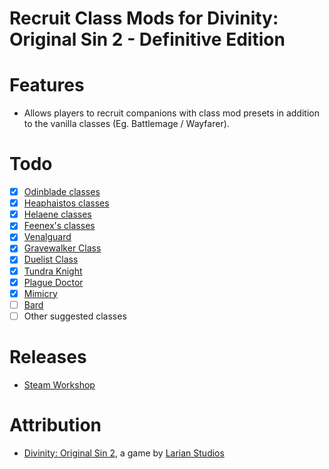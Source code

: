 Recruit Class Mods for Divinity: Original Sin 2 - Definitive Edition
=======

# Features
* Allows players to recruit companions with class mod presets in addition to the vanilla classes (Eg. Battlemage / Wayfarer).

# Todo
- [x] [Odinblade classes](https://steamcommunity.com/id/odinblade/myworkshopfiles/?appid=435150)
- [x] [Heaphaistos classes](https://steamcommunity.com/profiles/76561198042626600/myworkshopfiles/?appid=435150)
- [x] [Helaene classes](https://steamcommunity.com/id/helaene/myworkshopfiles/?appid=435150)
- [x] [Feenex's classes](https://steamcommunity.com/sharedfiles/filedetails/?id=1539526545)
- [x] [Venalguard](https://steamcommunity.com/sharedfiles/filedetails/?id=1939967949)
- [x] [Gravewalker Class](https://steamcommunity.com/sharedfiles/filedetails/?id=1908225808)
- [x] [Duelist Class](https://steamcommunity.com/sharedfiles/filedetails/?id=1655513556)
- [x] [Tundra Knight](https://steamcommunity.com/sharedfiles/filedetails/?id=1968197016)
- [x] [Plague Doctor](https://steamcommunity.com/sharedfiles/filedetails/?id=1694283380)
- [x] [Mimicry](https://steamcommunity.com/sharedfiles/filedetails/?id=1515000128)
- [ ] [Bard](https://steamcommunity.com/sharedfiles/filedetails/?id=1542350353)
- [ ] Other suggested classes

# Releases
* [Steam Workshop](https://steamcommunity.com/sharedfiles/filedetails/?id=2151902287)

# Attribution
- [Divinity: Original Sin 2](http://store.steampowered.com/app/435150/Divinity_Original_Sin_2/), a game by [Larian Studios](http://larian.com/)
